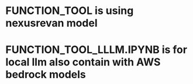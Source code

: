 
# FUNCTION_TOOL is using nexusrevan model

# FUNCTION_TOOL_LLLM.IPYNB is for local llm also contain with AWS bedrock models
